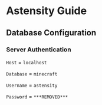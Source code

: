 # Astensity Guide

## Database Configuration
### Server Authentication
`Host` = `localhost`

`Database` = `minecraft`

`Username` = `astensity`

`Password` = `***REMOVED***`